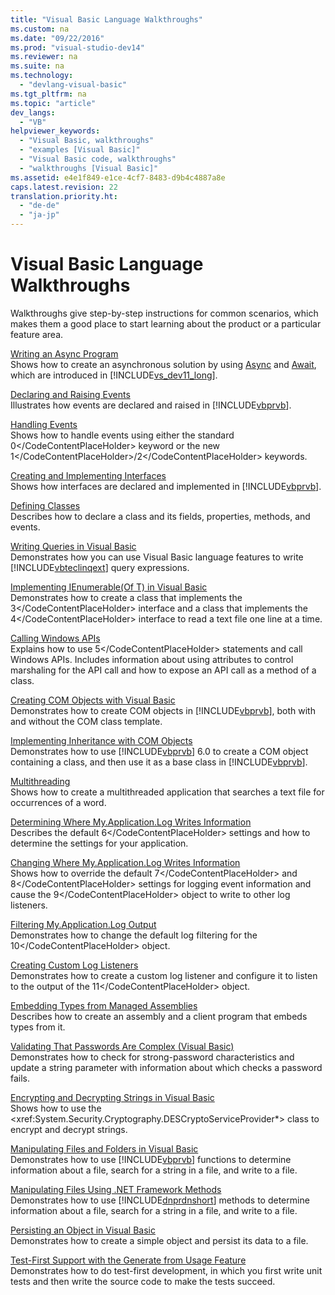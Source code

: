```yaml
---
title: "Visual Basic Language Walkthroughs"
ms.custom: na
ms.date: "09/22/2016"
ms.prod: "visual-studio-dev14"
ms.reviewer: na
ms.suite: na
ms.technology: 
  - "devlang-visual-basic"
ms.tgt_pltfrm: na
ms.topic: "article"
dev_langs: 
  - "VB"
helpviewer_keywords: 
  - "Visual Basic, walkthroughs"
  - "examples [Visual Basic]"
  - "Visual Basic code, walkthroughs"
  - "walkthroughs [Visual Basic]"
ms.assetid: e4e1f849-e1ce-4cf7-8483-d9b4c4887a8e
caps.latest.revision: 22
translation.priority.ht: 
  - "de-de"
  - "ja-jp"
---
```

# Visual Basic Language Walkthroughs
Walkthroughs give step-by-step instructions for common scenarios, which makes them a good place to start learning about the product or a particular feature area.  
  
 [Writing an Async Program](../vs140/walkthrough--accessing-the-web-by-using-async-and-await--csharp-and-visual-basic-.md)  
 Shows how to create an asynchronous solution by using [Async](../vs140/async--visual-basic-.md) and [Await](../vs140/await-operator--visual-basic-.md), which are introduced in [!INCLUDE[vs_dev11_long](../vs140/includes/vs_dev11_long_md.md)].  
  
 [Declaring and Raising Events](../vs140/walkthrough--declaring-and-raising-events--visual-basic-.md)  
 Illustrates how events are declared and raised in [!INCLUDE[vbprvb](../vs140/includes/vbprvb_md.md)].  
  
 [Handling Events](../vs140/walkthrough--handling-events--visual-basic-.md)  
 Shows how to handle events using either the standard <CodeContentPlaceHolder>0\</CodeContentPlaceHolder> keyword or the new <CodeContentPlaceHolder>1\</CodeContentPlaceHolder>/<CodeContentPlaceHolder>2\</CodeContentPlaceHolder> keywords.  
  
 [Creating and Implementing Interfaces](../vs140/walkthrough--creating-and-implementing-interfaces--visual-basic-.md)  
 Shows how interfaces are declared and implemented in [!INCLUDE[vbprvb](../vs140/includes/vbprvb_md.md)].  
  
 [Defining Classes](../vs140/walkthrough--defining-classes--visual-basic-.md)  
 Describes how to declare a class and its fields, properties, methods, and events.  
  
 [Writing Queries in Visual Basic](../vs140/walkthrough--writing-queries-in-visual-basic.md)  
 Demonstrates how you can use Visual Basic language features to write [!INCLUDE[vbteclinqext](../vs140/includes/vbteclinqext_md.md)] query expressions.  
  
 [Implementing IEnumerable(Of T) in Visual Basic](../vs140/walkthrough--implementing-ienumerable-of-t--in-visual-basic.md)  
 Demonstrates how to create a class that implements the <CodeContentPlaceHolder>3\</CodeContentPlaceHolder> interface and a class that implements the <CodeContentPlaceHolder>4\</CodeContentPlaceHolder> interface to read a text file one line at a time.  
  
 [Calling Windows APIs](../vs140/walkthrough--calling-windows-apis--visual-basic-.md)  
 Explains how to use <CodeContentPlaceHolder>5\</CodeContentPlaceHolder> statements and call Windows APIs. Includes information about using attributes to control marshaling for the API call and how to expose an API call as a method of a class.  
  
 [Creating COM Objects with Visual Basic](../vs140/walkthrough--creating-com-objects-with-visual-basic.md)  
 Demonstrates how to create COM objects in [!INCLUDE[vbprvb](../vs140/includes/vbprvb_md.md)], both with and without the COM class template.  
  
 [Implementing Inheritance with COM Objects](../vs140/walkthrough--implementing-inheritance-with-com-objects--visual-basic-.md)  
 Demonstrates how to use [!INCLUDE[vbprvb](../vs140/includes/vbprvb_md.md)] 6.0 to create a COM object containing a class, and then use it as a base class in [!INCLUDE[vbprvb](../vs140/includes/vbprvb_md.md)].  
  
 [Multithreading](../vs140/walkthrough--multithreading-with-the-backgroundworker-component--csharp-and-visual-basic-.md)  
 Shows how to create a multithreaded application that searches a text file for occurrences of a word.  
  
 [Determining Where My.Application.Log Writes Information](../vs140/walkthrough--determining-where-my.application.log-writes-information--visual-basic-.md)  
 Describes the default <CodeContentPlaceHolder>6\</CodeContentPlaceHolder> settings and how to determine the settings for your application.  
  
 [Changing Where My.Application.Log Writes Information](../vs140/walkthrough--changing-where-my.application.log-writes-information--visual-basic-.md)  
 Shows how to override the default <CodeContentPlaceHolder>7\</CodeContentPlaceHolder> and <CodeContentPlaceHolder>8\</CodeContentPlaceHolder> settings for logging event information and cause the <CodeContentPlaceHolder>9\</CodeContentPlaceHolder> object to write to other log listeners.  
  
 [Filtering My.Application.Log Output](../vs140/walkthrough--filtering-my.application.log-output--visual-basic-.md)  
 Demonstrates how to change the default log filtering for the <CodeContentPlaceHolder>10\</CodeContentPlaceHolder> object.  
  
 [Creating Custom Log Listeners](../vs140/walkthrough--creating-custom-log-listeners--visual-basic-.md)  
 Demonstrates how to create a custom log listener and configure it to listen to the output of the <CodeContentPlaceHolder>11\</CodeContentPlaceHolder> object.  
  
 [Embedding Types from Managed Assemblies](../vs140/walkthrough--embedding-types-from-managed-assemblies--csharp-and-visual-basic-.md)  
 Describes how to create an assembly and a client program that embeds types from it.  
  
 [Validating That Passwords Are Complex (Visual Basic)](../vs140/walkthrough--validating-that-passwords-are-complex--visual-basic-.md)  
 Demonstrates how to check for strong-password characteristics and update a string parameter with information about which checks a password fails.  
  
 [Encrypting and Decrypting Strings in Visual Basic](../vs140/walkthrough--encrypting-and-decrypting-strings-in-visual-basic.md)  
 Shows how to use the \<xref:System.Security.Cryptography.DESCryptoServiceProvider*> class to encrypt and decrypt strings.  
  
 [Manipulating Files and Folders in Visual Basic](../vs140/walkthrough--manipulating-files-and-directories-in-visual-basic.md)  
 Demonstrates how to use [!INCLUDE[vbprvb](../vs140/includes/vbprvb_md.md)] functions to determine information about a file, search for a string in a file, and write to a file.  
  
 [Manipulating Files Using .NET Framework Methods](../vs140/walkthrough--manipulating-files-by-using-.net-framework-methods--visual-basic-.md)  
 Demonstrates how to use [!INCLUDE[dnprdnshort](../vs140/includes/dnprdnshort_md.md)] methods to determine information about a file, search for a string in a file, and write to a file.  
  
 [Persisting an Object in Visual Basic](../vs140/walkthrough--persisting-an-object--csharp-and-visual-basic-.md)  
 Demonstrates how to create a simple object and persist its data to a file.  
  
 [Test-First Support with the Generate from Usage Feature](../vs140/walkthrough--test-first-support-with-the-generate-from-usage-feature.md)  
 Demonstrates how to do test-first development, in which you first write unit tests and then write the source code to make the tests succeed.